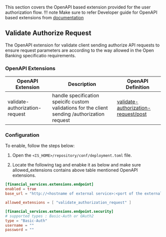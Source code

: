 This section covers the OpenAPI based extension provided for the user authorization flow.
!!! note
Make sure to refer  Developer guide for OpenAPI based extensions from [documentation](../develop/openapi-extensions-developer-guide.md)


## Validate Authorize Request

The OpenAPI extension for validate client sending authorize API requests to ensure request parameters are according to  the way
allowed in the Open Banking  specificatio requirements.

### OpenAPI Extensions
| OpenAPI Extension              | Description                                                                                    | OpenAPI Definition                                                                                                                                           |
|--------------------------------|------------------------------------------------------------------------------------------------|--------------------------------------------------------------------------------------------------------------------------------------------------------------|
| validate-authorization-request | handle specification speicifc custom validations for the client sending /authorization request | [validate-authorization-request/post](https://ob.docs.wso2.com/en/4.0.0/references/accelerator-extensions-api/#tag/Authorize/operation/preUserAuthorization) |


### Configuration

To enable, follow the steps below:

1. Open the `<IS_HOME>/repository/conf/deployment.toml` file.

2. Locate the following tag and enabke it as below and make sure allowed_extensions contains above table mentioned OpenAPI extensions.

``` toml
[financial_services.extensions.endpoint]
enabled = true
base_url = "http://<hostname of external service>:<port of the external service>/api/reference-implementation/ob/uk"

allowed_extensions = [ "validate_authorization_request" ]

[financial_services.extensions.endpoint.security]
# supported types : Basic-Auth or OAuth2
type = "Basic-Auth"
username = ""
password = ""
``` 